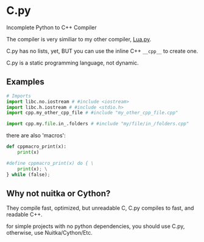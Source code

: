 # C.py
Incomplete Python to C++ Compiler

The compiler is very similiar to my other compiler, [Lua.py](https://github.com/Fxomt-III/Lua.py).

C.py has no lists, yet, BUT you can use the inline C++ ```__cpp__``` to create one.

C.py is a static programming language, not dynamic.

## Examples
```py
# Imports
import libc.no.iostream # #include <iostream>
import libc.h.iostream # #include <stdio.h>
import cpp.my_other_cpp_file # #include "my_other_cpp_file.cpp"

import cpp.my.file.in_.folders # #include "my/file/in_/folders.cpp"
```

there are also 'macros':
```py
def cppmacro_print(x):
    print(x)

#define cppmacro_print(x) do { \
    print(x); \
} while (false);
```

## Why not nuitka or Cython?
They compile fast, optimized, but unreadable C,
C.py compiles to fast, and readable C++.

for simple projects with no python dependencies,
you should use C.py, otherwise, use Nuitka/Cython/Etc.
